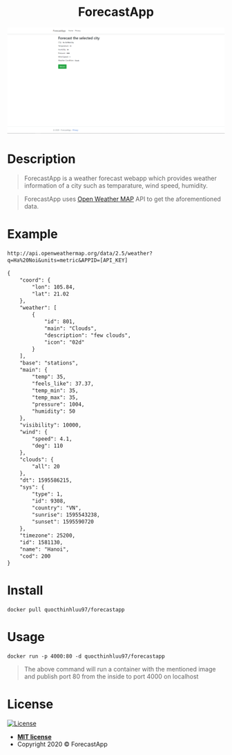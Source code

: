 <div align="center">

# ForecastApp

![frontpage](./Images/frontpage_forecastapp.PNG)

</div>

# Description

> ForecastApp is a weather forecast webapp which provides weather information of a city such as temparature, wind speed, humidity.

> ForecastApp uses [Open Weather MAP](https://openweathermap.org) API to get the aforementioned data.

# Example

```code
http://api.openweathermap.org/data/2.5/weather?q=Ha%20Noi&units=metric&APPID=[API_KEY]
```

```code
{
    "coord": {
        "lon": 105.84,
        "lat": 21.02
    },
    "weather": [
        {
            "id": 801,
            "main": "Clouds",
            "description": "few clouds",
            "icon": "02d"
        }
    ],
    "base": "stations",
    "main": {
        "temp": 35,
        "feels_like": 37.37,
        "temp_min": 35,
        "temp_max": 35,
        "pressure": 1004,
        "humidity": 50
    },
    "visibility": 10000,
    "wind": {
        "speed": 4.1,
        "deg": 110
    },
    "clouds": {
        "all": 20
    },
    "dt": 1595586215,
    "sys": {
        "type": 1,
        "id": 9308,
        "country": "VN",
        "sunrise": 1595543238,
        "sunset": 1595590720
    },
    "timezone": 25200,
    "id": 1581130,
    "name": "Hanoi",
    "cod": 200
}
```

# Install

```code
docker pull quocthinhluu97/forecastapp
```

# Usage

```code
docker run -p 4000:80 -d quocthinhluu97/forecastapp
```
> The above command will run a container with the mentioned image and publish port 80 from the inside to port 4000 on localhost

# License

[![License](http://img.shields.io/:license-mit-blue.svg?style=flat-square)](http://badges.mit-license.org)

- **[MIT license](http://opensource.org/licenses/mit-license.php)**
- Copyright 2020 © ForecastApp